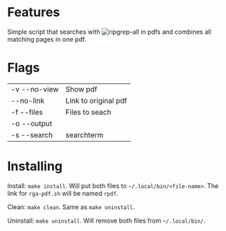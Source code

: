 # Features

Simple script that searches with ![ripgrep-all](https://github.com/phiresky/ripgrep-all) in pdfs and combines all matching pages in one pdf.


# Flags

|              |                                                                       |
|--------------|-----------------------------------------------------------------------|
| -v --no-view | Show pdf                                                              |
| --no-link    | Link to original pdf                                                  |
| -f --files   | Files to seach                                                        |
| -o --output  |                                                                       |
| -s --search  | searchterm                                                            |
    


# Installing

Install: `make install`. Will put both files to `~/.local/bin/<file-name>`. The link for `rga-pdf.sh` will be named `rpdf`.

Clean: `make clean`. Same as `make uninstall`.

Uninstall: `make uninstall`. Will remove both files from `~/.local/bin/`.
